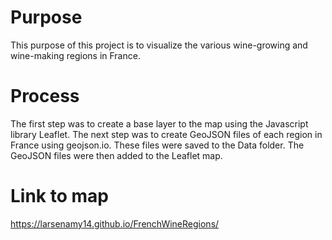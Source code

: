 # Purpose
This purpose of this project is to visualize the various wine-growing and wine-making regions in France. 

# Process
The first step was to create a base layer to the map using the Javascript library Leaflet. 
The next step was to create GeoJSON files of each region in France using geojson.io. These files were saved to the Data folder. 
The GeoJSON files were then added to the Leaflet map. 

# Link to map
https://larsenamy14.github.io/FrenchWineRegions/
